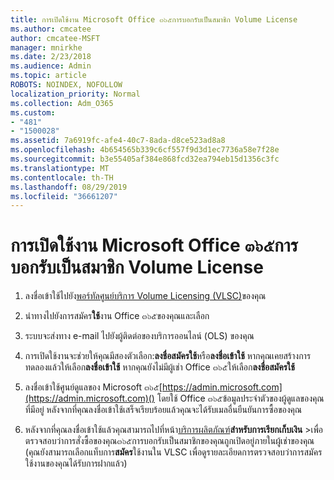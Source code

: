 ```yaml
---
title: การเปิดใช้งาน Microsoft Office ๓๖๕การบอกรับเป็นสมาชิก Volume License
ms.author: cmcatee
author: cmcatee-MSFT
manager: mnirkhe
ms.date: 2/23/2018
ms.audience: Admin
ms.topic: article
ROBOTS: NOINDEX, NOFOLLOW
localization_priority: Normal
ms.collection: Adm_O365
ms.custom:
- "481"
- "1500028"
ms.assetid: 7a6919fc-afe4-40c7-8ada-d8ce523ad8a8
ms.openlocfilehash: 4b654565b339c6cf557f9d3d1ec7736a58e7f28e
ms.sourcegitcommit: b3e55405af384e868fcd32ea794eb15d1356c3fc
ms.translationtype: MT
ms.contentlocale: th-TH
ms.lasthandoff: 08/29/2019
ms.locfileid: "36661207"
---
```

# <a name="activating-a-microsoft-office-365-volume-license-subscription"></a>การเปิดใช้งาน Microsoft Office ๓๖๕การบอกรับเป็นสมาชิก Volume License

1. ลงชื่อเข้าใช้ไปยัง[พอร์ทัลศูนย์บริการ Volume Licensing (VLSC)](http://go.microsoft.com/fwlink/p/?LinkId=329762)ของคุณ

2. นำทางไปยังการสมัคร**ใช้**งาน Office ๓๖๕ของคุณและเลือก

3. ระบบจะส่งทาง e-mail ไปยังผู้ติดต่อของบริการออนไลน์ (OLS) ของคุณ

4. การเปิดใช้งานจะช่วยให้คุณมีสองตัวเลือก:**ลงชื่อสมัครใช้**หรือ**ลงชื่อเข้าใช้** หากคุณเคยสร้างการทดลองแล้วให้เลือก**ลงชื่อเข้าใช้** หากคุณยังไม่มีผู้เช่า Office ๓๖๕ให้เลือก**ลงชื่อสมัครใช้**

5. ลงชื่อเข้าใช้ศูนย์ดูแลของ Microsoft ๓๖๕[https://admin.microsoft.com](https://admin.microsoft.com)() โดยใช้ Office ๓๖๕ข้อมูลประจำตัวของผู้ดูแลของคุณที่มีอยู่ หลังจากที่คุณลงชื่อเข้าใช้เสร็จเรียบร้อยแล้วคุณจะได้รับเมลอื่นยืนยันการซื้อของคุณ

6. หลังจากที่คุณลงชื่อเข้าใช้แล้วคุณสามารถไปที่หน้า[บริการผลิตภัณฑ์](https://go.microsoft.com/fwlink/p/?linkid=842054)**สำหรับการเรียกเก็บเงิน** \>เพื่อตรวจสอบว่าการสั่งซื้อของคุณ๓๖๕การบอกรับเป็นสมาชิกของคุณถูกเปิดอยู่ภายในผู้เช่าของคุณ (คุณยังสามารถเลือกแท็บการ**สมัคร**ใช้งานใน VLSC เพื่อดูรายละเอียดการตรวจสอบว่าการสมัครใช้งานของคุณได้รับการฝากแล้ว)
